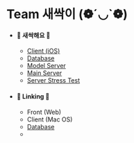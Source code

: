 <html>
    <h1>Team 새싹이 (❁´◡`❁)</h1>
    <ul>
        <li>
            <h4>🌱 새싹해요 🌱</h4>
            <ul>
                <li><a href="https://github.com/Saessak2/IOS">Client (iOS)</a></li>
                <li><a href="https://github.com/Saessak2/Saessak-Database">Database</a></li>
                <li><a href="https://github.com/Saessak2/Seassak-Model-Server">Model Server</a></li>
                <li><a href="https://github.com/Saessak2/Saessak-Server">Main Server</a></li>  
                <li><a href="https://github.com/Saessak2/Server-Stress-Test">Server Stress Test</a></li>
            </ul>
        </li>
        <li>
            <h4>🔗 Linking 🔗</h4>
            <ul>
                <li><a>Front (Web)</a></li>
                <li><a>Client (Mac OS)</a></li>
                <li><a href="https://github.com/Saessak2/Linking-Database">Database</a></li>
                <li><a href="https://github.com/Saessak2/Linking-Server>Server</a></li>
            </ul>
        </li>
    </ul>
</html>
